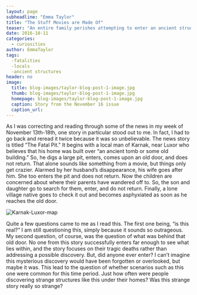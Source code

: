```yaml
---
layout: page
subheadline: "Emma Taylor"
title: "The Stuff Movies are Made Of"
teaser: "An entire family perishes attempting to enter an ancient structure...is this really where the story ends?"
date: 2016-10-11
categories:
  - curiosities
author: EmmaTaylor
tags:
  -fatalities
  -locals
  -ancient structures
header: no
image:
  title: blog-images/taylor-blog-post-1-image.jpg
  thumb: blog-images/taylor-blog-post-1-image.jpg
  homepage: blog-images/taylor-blog-post-1-image.jpg
  caption: Story from the November 16 issue
  caption_url:
---
```

As I was correcting and reading through some of the news in my week of November 13th-18th, one story in particular stood out to me. In fact, I had to go back and reread it twice because it was so unbelievable. The news story is titled “The Fatal Pit."  It begins with a local man of Karnak, near Luxor who believes that his home was built over “an ancient tomb or some old building.” So, he digs a large pit, enters, comes upon an old door, and does not return. That alone sounds like something from a movie, but things only get crazier. Alarmed by her husband’s disappearance, his wife goes after him. She too enters the pit and does not return. Now the children are concerned about where their parents have wandered off to. So, the son and daughter go to search for them, enter, and do not return. Finally, a lone village native goes to check it out and becomes asphyxiated as soon as he reaches the old door.

![Karnak-Luxor-map](taylor-post1-map-image.jpg)

Quite a few questions came to me as I read this. The first one being, “is this real?” I am still questioning this, simply because it sounds so outrageous. My second question, of course, was the question of what was behind that old door. No one from this story successfully enters far enough to see what lies within, and the story focuses on their tragic deaths rather than addressing a possible discovery. But, did anyone ever enter? I can’t imagine this mysterious discovery would have been forgotten or overlooked, but maybe it was. This lead to the question of whether scenarios such as this one were common for this time period. Just how often were people discovering strange structures like this under their homes? Was this strange story really so strange?

